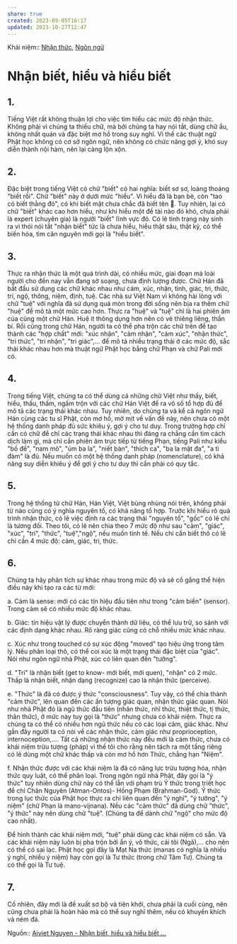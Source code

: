 ```yaml
---
share: true
created: 2023-09-05T16:17
updated: 2023-10-27T12:47
---
```

Khái niệm:: [Nhận thức](../../%CE%9E%20Kh%C3%A1i%20ni%E1%BB%87m/Nh%E1%BA%ADn%20th%E1%BB%A9c.md), [Ngôn ngữ](../../%CE%9E%20Kh%C3%A1i%20ni%E1%BB%87m/Ng%C3%B4n%20ng%E1%BB%AF.md)


# Nhận biết, hiểu và hiểu biết

## 1. 
Tiếng Việt rất không thuận lợi cho việc tìm hiểu các mức độ nhận thức. Không phải vì chúng ta thiếu chữ, mà bởi chúng ta hay nói tắt, dùng chữ ẩu, không nhất quán và đặc biệt mơ hồ trong suy nghĩ. Vì thế các thuật ngữ Phật học không có cơ sở ngôn ngữ, nên không có chức năng gợi ý, khó suy diễn thành nội hàm, nên lại càng lộn xộn.

## 2. 
Đặc biệt trong tiếng Việt có chữ "biết" có hai nghĩa: biết sơ sơ, loáng thoáng "biết rồi". Chữ "biết" này ở dưới mức "hiểu". Vì hiểu đã là bạn bè, còn "tao có biết thằng đó", có khi biết mặt chưa chắc đã biết tên 🙂. Tuy nhiên, lại có chữ "biết" khác cao hơn hiểu, như khi hiểu một đề tài nào đó khó, chưa phải là expert (chuyên gia) là người "biết" lĩnh vực đó. Có lẽ tình trạng này sinh ra vì thói nói tắt "nhận biết" tức là chưa hiểu, hiểu thật sâu, thật kỹ, có thể biến hóa, tìm căn nguyên mới gọi là "hiểu biết".

## 3. 
Thực ra nhận thức là một quá trình dài, có nhiều mức, giai đoạn mà loài người cho đến nay vẫn đang sờ soạng, chưa định lượng được. Chữ Hán đã bắt đầu sử dụng các chữ khác nhau như cảm, xúc, nhận, tỉnh, giác, tri, thức, trí, ngộ, thông, niệm, định, tuệ. Các nhà sư Việt Nam vì không hài lòng với chữ "tuệ" với nghĩa đã sử dụng quá mòn trong đời sống nên bịa ra thêm chữ "huệ" để mô tả một mức cao hơn. Thực ra "huệ" và "tuệ" chỉ là hai phiên âm của cùng một chữ Hán. Huệ ít thông dụng hơn nên có vẻ thiêng liêng, thần bí. Rồi cũng trong chữ Hán, người ta có thể pha trộn các chữ trên để tạo thành các "hợp chất" mới: "xúc nhận", "cảm nhận", "cảm xúc", "nhận thức", "tri thức", "tri nhận", "tri giác",... để mô tả nhiều trạng thái ở các mức độ, sắc thái khác nhau hơn mà thuật ngữ Phật học bằng chữ Phạn và chữ Pali mới có.

## 4. 
Trong tiếng Việt, chúng ta có thể dùng cả những chữ Việt như thấy, biết, hiểu, thấu, thấm, ngấm trộn với các chữ Hán Việt để ra vô số tổ hợp đủ để mô tả các trạng thái khác nhau. Tuy nhiên, do chúng ta và kể cả ngôn ngữ Hán cùng các tu sĩ Phật, còn mơ hồ, mờ mịt về vấn đề này, nên chưa có một hệ thống danh pháp đủ sức khiêu ý, gợi ý cho tư duy. Trong trường hợp chỉ cần có chữ để chỉ các trạng thái khác nhau thì đáng ra chẳng cần tìm cách dịch làm gì, mà chỉ cần phiên âm trực tiếp từ tiếng Phạn, tiếng Pali như kiểu "bồ đề", "nam mô", "úm ba la", "niết bàn", "thích ca", "ba la mật đa", "a tì đàm" là đủ. Nếu muốn có một hệ thống danh pháp (nomenclature), có khả năng suy diễn khiêu ý để gợi ý cho tư duy thì cần phải có quy tắc.

## 5. 
Trong hệ thống từ chữ Hán, Hán Việt, Việt bùng nhùng nói trên, không phải từ nào cũng có ý nghĩa nguyên tố, có khả năng tổ hợp. Trước khi hiểu rõ quá trình nhận thức, có lẽ việc định ra các trạng thái "nguyên tố", "gốc" có lẽ chỉ là tương đối. Theo tôi, có lẽ nên chia theo 7 mức độ như sau "cảm", "giác", "xúc", "tri", "thức", "tuệ","ngộ", nếu muốn tinh tế. Nếu chỉ cần biết thô có lẽ chỉ cần 4 mức độ: cảm, giác, tri, thức.

## 6. 
Chúng ta hãy phân tích sự khác nhau trong mức độ và sẽ cố gắng thể hiện điều này khi tạo ra các từ mới:

a. Cảm là sense: mới có các tín hiệu đầu tiên như trong "cảm biến" (sensor). Trong cảm sẽ có nhiều mức độ khác nhau.

b. Giác: tín hiệu vật lý được chuyển thành dữ liệu, có thể lưu trữ, so sánh với các định dạng khác nhau. Rõ ràng giác cũng có chỗ nhiều mức khác nhau.

c. Xúc như trong touched có sự xúc động "moved" tạo hiệu ứng trong tâm lý. Nếu phân loại thô, có thể coi xúc là một trạng thái đặc biệt của "giác". Nói như ngôn ngữ nhà Phật, xúc có liên quan đến "tưởng".

d. "Tri" là nhận biết (get to know- mới biết, mới quen), "nhận" có 2 mức. Thấp là nhận biết, nhận dạng (recognize) cao là nhận thức (perceive).

e. "Thức" là đã có được ý thức "consciousness". Tuy vậy, có thể chia thành "cảm thức", lên quan đến các ấn tượng giác quan, nhận thức giác quan. Nói như nhà Phật đó là ngũ thức đầu tiên (nhãn thức, nhĩ thức, thiệt thức, tị thức, thân thức), ở mức này tuy gọi là "thức" nhưng chưa có khái niệm. Thực ra chúng ta có thể có nhiều hơn ngũ thức nếu có các loại cảm, giác khác. Như gần đây người ta có nói về các nhận thức, cảm giác như proprioception, internoception,.... Tất cả những nhận thức này đều mới là cảm thức, chưa có khái niệm trừu tượng (pháp) vì thế tôi cho rằng nên tách ra một tầng riêng có lẽ dùng một chữ khác thấp và còn mơ hồ hơn Thức, chẳng hạn "Niệm".

f. Nhận thức được với các khái niệm là đã có năng lực trừu tượng hóa, nhận thức quy luật, có thể phân loại. Trong ngôn ngữ nhà Phật, đây gọi là "ý thức" tuy nhiên dùng chữ này có thể lẫn với phạm trù Ý thức trong triết học để chỉ Chân Nguyên (Atman-Ontos)- Hồng Phạm (Brahman-God). Ý thức trong lục thức của Phật học thực ra chỉ liên quan đến "ý nghĩ", "ý tưởng", "ý niệm" (chữ Phạn là mano-vijnana). Nếu các "cảm thức" đã dùng chữ "thức", "ý thức" này nên dùng chữ "tuệ". (Chúng ta để dành chữ "ngộ" cho mức độ cao nhất).

Để hình thành các khái niệm mới, "tuệ" phải dùng các khái niệm có sẵn. Và các khái niệm này luôn bị pha trộn bởi ẩn ý, vô thức, cái tôi (Ngã),... cho nên có thể có sai lạc. Phật học gọi đây là Mạt Na thức (manas có nghĩa là nhiều ý nghĩ, nhiều ý niệm) hay còn gọi là Tư thức (trong chữ Tâm Tư). Chúng ta có thể gọi là Tư tuệ.

## 7. 
Cố nhiên, đây mới là đề xuất sơ bộ và tiên khởi, chưa phải là cuối cùng, nên cũng chưa phải là hoàn hảo mà có thể suy nghĩ thêm, nếu có khuyến khích và ném đá.

Nguồn:: [Aiviet Nguyen - Nhận biết, hiểu và hiểu biết,...](https://www.facebook.com/aiviet.nguyen.9/posts/pfbid037SQw7C7LBRUiRfkDAt7LXV6M5GM7miZmmhHCskUwSQAMS444W8kxBvLJ8HvgRnKhl)